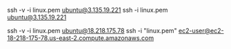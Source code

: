 ssh -v -i linux.pem ubuntu@3.135.19.221
ssh -i linux.pem ubuntu@3.135.19.221

ssh -v -i linux.pem ubuntu@18.218.175.78
ssh -i "linux.pem" ec2-user@ec2-18-218-175-78.us-east-2.compute.amazonaws.com